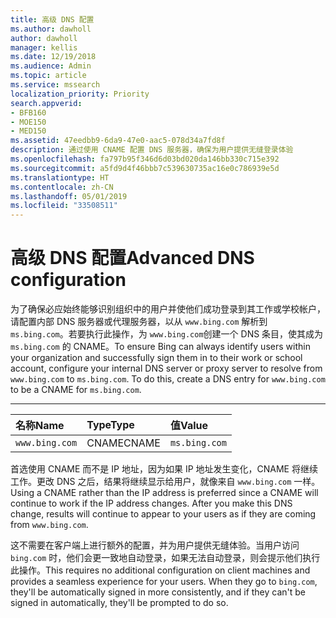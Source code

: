 ```yaml
---
title: 高级 DNS 配置
ms.author: dawholl
author: dawholl
manager: kellis
ms.date: 12/19/2018
ms.audience: Admin
ms.topic: article
ms.service: mssearch
localization_priority: Priority
search.appverid:
- BFB160
- MOE150
- MED150
ms.assetid: 47eedbb9-6da9-47e0-aac5-078d34a7fd8f
description: 通过使用 CNAME 配置 DNS 服务器，确保为用户提供无缝登录体验
ms.openlocfilehash: fa797b95f346d6d03bd020da146bb330c715e392
ms.sourcegitcommit: a5fd9d4f46bbb7c539630735ac16e0c786939e5d
ms.translationtype: HT
ms.contentlocale: zh-CN
ms.lasthandoff: 05/01/2019
ms.locfileid: "33508511"
---
```

# <a name="advanced-dns-configuration"></a><span data-ttu-id="ea7de-103">高级 DNS 配置</span><span class="sxs-lookup"><span data-stu-id="ea7de-103">Advanced DNS configuration</span></span>

<span data-ttu-id="ea7de-p101">为了确保必应始终能够识别组织中的用户并使他们成功登录到其工作或学校帐户，请配置内部 DNS 服务器或代理服务器，以从 `www.bing.com` 解析到 `ms.bing.com`。若要执行此操作，为 `www.bing.com`创建一个 DNS 条目，使其成为 `ms.bing.com` 的 CNAME。</span><span class="sxs-lookup"><span data-stu-id="ea7de-p101">To ensure Bing can always identify users within your organization and successfully sign them in to their work or school account, configure your internal DNS server or proxy server to resolve from `www.bing.com` to `ms.bing.com`. To do this, create a DNS entry for `www.bing.com` to be a CNAME for `ms.bing.com`.</span></span>
  
****

|<span data-ttu-id="ea7de-106">**名称**</span><span class="sxs-lookup"><span data-stu-id="ea7de-106">**Name**</span></span>|<span data-ttu-id="ea7de-107">**Type**</span><span class="sxs-lookup"><span data-stu-id="ea7de-107">**Type**</span></span>|<span data-ttu-id="ea7de-108">**值**</span><span class="sxs-lookup"><span data-stu-id="ea7de-108">**Value**</span></span>|
|:-----|:-----|:-----|
|`www.bing.com`  <br/> |<span data-ttu-id="ea7de-109">CNAME</span><span class="sxs-lookup"><span data-stu-id="ea7de-109">CNAME</span></span>  <br/> |`ms.bing.com`  <br/> |
   
<span data-ttu-id="ea7de-p102">首选使用 CNAME 而不是 IP 地址，因为如果 IP 地址发生变化，CNAME 将继续工作。更改 DNS 之后，结果将继续显示给用户，就像来自 `www.bing.com` 一样。</span><span class="sxs-lookup"><span data-stu-id="ea7de-p102">Using a CNAME rather than the IP address is preferred since a CNAME will continue to work if the IP address changes. After you make this DNS change, results will continue to appear to your users as if they are coming from `www.bing.com`.</span></span> 
  
<span data-ttu-id="ea7de-p103">这不需要在客户端上进行额外的配置，并为用户提供无缝体验。当用户访问 `bing.com` 时，他们会更一致地自动登录，如果无法自动登录，则会提示他们执行此操作。</span><span class="sxs-lookup"><span data-stu-id="ea7de-p103">This requires no additional configuration on client machines and provides a seamless experience for your users. When they go to `bing.com`, they'll be automatically signed in more consistently, and if they can't be signed in automatically, they'll be prompted to do so.</span></span>
